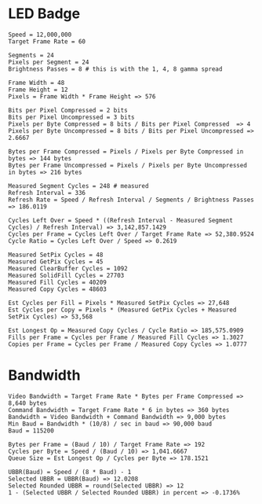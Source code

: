 ﻿# LED Badge

    Speed = 12,000,000
    Target Frame Rate = 60
    
    Segments = 24
    Pixels per Segment = 24
    Brightness Passes = 8 # this is with the 1, 4, 8 gamma spread
    
    Frame Width = 48
    Frame Height = 12
    Pixels = Frame Width * Frame Height => 576
    
    Bits per Pixel Compressed = 2 bits
    Bits per Pixel Uncompressed = 3 bits
    Pixels per Byte Compressed = 8 bits / Bits per Pixel Compressed  => 4
    Pixels per Byte Uncompressed = 8 bits / Bits per Pixel Uncompressed => 2.6667
    
    Bytes per Frame Compressed = Pixels / Pixels per Byte Compressed in bytes => 144 bytes
    Bytes per Frame Uncompressed = Pixels / Pixels per Byte Uncompressed in bytes => 216 bytes
    
    Measured Segment Cycles = 248 # measured
    Refresh Interval = 336
    Refresh Rate = Speed / Refresh Interval / Segments / Brightness Passes => 186.0119
    
    Cycles Left Over = Speed * ((Refresh Interval - Measured Segment Cycles) / Refresh Interval) => 3,142,857.1429
    Cycles per Frame = Cycles Left Over / Target Frame Rate => 52,380.9524
    Cycle Ratio = Cycles Left Over / Speed => 0.2619
    
    Measured SetPix Cycles = 48
    Measured GetPix Cycles = 45
    Measured ClearBuffer Cycles = 1092
    Measured SolidFill Cycles = 27703
    Measured Fill Cycles = 40209
    Measured Copy Cycles = 48603
    
    Est Cycles per Fill = Pixels * Measured SetPix Cycles => 27,648
    Est Cycles per Copy = Pixels * (Measured GetPix Cycles + Measured SetPix Cycles) => 53,568
    
    Est Longest Op = Measured Copy Cycles / Cycle Ratio => 185,575.0909
    Fills per Frame = Cycles per Frame / Measured Fill Cycles => 1.3027
    Copies per Frame = Cycles per Frame / Measured Copy Cycles => 1.0777
   
# Bandwidth
    
    Video Bandwidth = Target Frame Rate * Bytes per Frame Compressed => 8,640 bytes
    Command Bandwidth = Target Frame Rate * 6 in bytes => 360 bytes
    Bandwidth = Video Bandwidth + Command Bandwidth => 9,000 bytes
    Min Baud = Bandwidth * (10/8) / sec in baud => 90,000 baud
    Baud = 115200
    
    Bytes per Frame = (Baud / 10) / Target Frame Rate => 192
    Cycles per Byte = Speed / (Baud / 10) => 1,041.6667
    Queue Size = Est Longest Op / Cycles per Byte => 178.1521
    
    UBBR(Baud) = Speed / (8 * Baud) - 1
    Selected UBBR = UBBR(Baud) => 12.0208
    Selected Rounded UBBR = round(Selected UBBR) => 12
    1 - (Selected UBBR / Selected Rounded UBBR) in percent => -0.1736%
